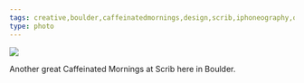```yaml
---
tags: creative,boulder,caffeinatedmornings,design,scrib,iphoneography,original content
type: photo
---
```

<img src="http://25.media.tumblr.com/2e20dee2fc88c65b2d675bbb79abbbb9/tumblr_mggzw02fph1rdkc0do1_1280.jpg" />

Another great Caffeinated Mornings at Scrib here in Boulder.
